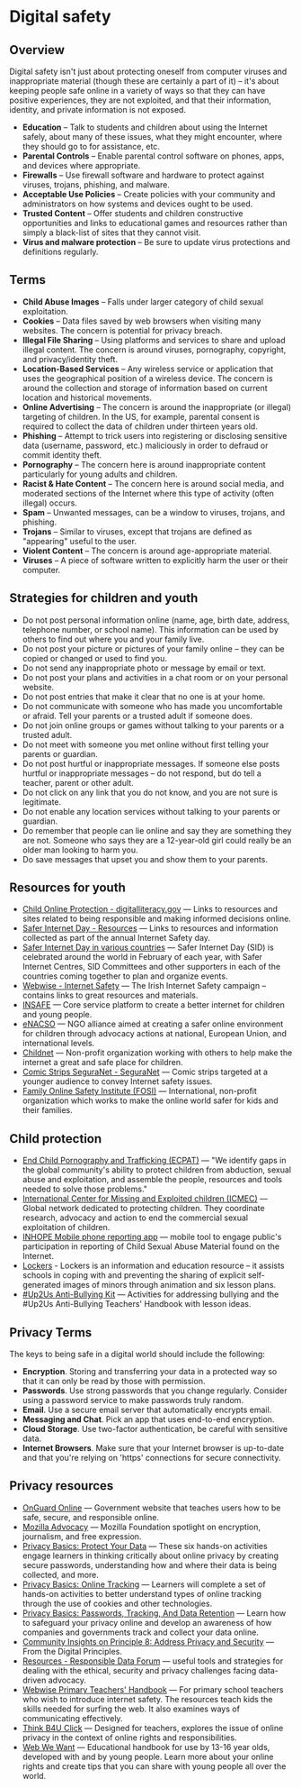 # Digital safety



## Overview

Digital safety isn't just about protecting oneself from computer viruses and inappropriate material (though these are certainly a part of it) – it's about keeping people safe online in a variety of ways so that they can have positive experiences, they are not exploited, and that their information, identity, and private information is not exposed.

- **Education** – Talk to students and children about using the Internet safely, about many of these issues, what they might encounter, where they should go to for assistance, etc.
- **Parental Controls** – Enable parental control software on phones, apps, and devices where appropriate.
- **Firewalls** – Use firewall software and hardware to protect against viruses, trojans, phishing, and malware.
- **Acceptable Use Policies** – Create policies with your community and administrators on how systems and devices ought to be used.
- **Trusted Content** – Offer students and children constructive opportunities and links to educational games and resources rather than simply a black-list of sites that they cannot visit.
- **Virus and malware protection** – Be sure to update virus protections and definitions regularly.



## Terms

- **Child Abuse Images** – Falls under larger category of child sexual exploitation.
- **Cookies** – Data files saved by web browsers when visiting many websites. The concern is potential for privacy breach.
- **Illegal File Sharing** – Using platforms and services to share and upload illegal content. The concern is around viruses, pornography, copyright, and privacy/identity theft.
- **Location-Based Services** – Any wireless service or application that uses the geographical position of a wireless device. The concern is around the collection and storage of information based on current location and historical movements.
- **Online Advertising** – The concern is around the inappropriate (or illegal) targeting of children. In the US, for example, parental consent is required to collect the data of children under thirteen years old.
- **Phishing** – Attempt to trick users into registering or disclosing sensitive data (username, password, etc.) maliciously in order to defraud or commit identity theft.
- **Pornography** – The concern here is around inappropriate content particularly for young adults and children.
- **Racist & Hate Content** – The concern here is around social media, and moderated sections of the Internet where this type of activity (often illegal) occurs.
- **Spam** – Unwanted messages, can be a window to viruses, trojans, and phishing.
- **Trojans** – Similar to viruses, except that trojans are defined as "appearing" useful to the user.
- **Violent Content** – The concern is around age-appropriate material.
- **Viruses** – A piece of software written to explicitly harm the user or their computer.



## Strategies for children and youth

- Do not post personal information online (name, age, birth date, address, telephone number, or school name). This information can be used by others to find out where you and your family live.
- Do not post your picture or pictures of your family online – they can be copied or changed or used to find you.
- Do not send any inappropriate photo or message by email or text.
- Do not post your plans and activities in a chat room or on your personal website.
- Do not post entries that make it clear that no one is at your home.
- Do not communicate with someone who has made you uncomfortable or afraid. Tell your parents or a trusted adult if someone does.
- Do not join online groups or games without talking to your parents or a trusted adult.
- Do not meet with someone you met online without first telling your parents or guardian.
- Do not post hurtful or inappropriate messages. If someone else posts hurtful or inappropriate messages – do not respond, but do tell a teacher, parent or other adult.
- Do not click on any link that you do not know, and you are not sure is legitimate.
- Do not enable any location services without talking to your parents or guardian.
- Do remember that people can lie online and say they are something they are not. Someone who says they are a 12-year-old girl could really be an older man looking to harm you.
- Do save messages that upset you and show them to your parents.



## Resources for youth

- [Child Online Protection - digitalliteracy.gov](http://www.digitalliteracy.gov/taxonomy/term/93) — Links to resources and sites related to being responsible and making informed decisions online.
- [Safer Internet Day - Resources](https://www.saferinternetday.org/web/sid/resources/gallery) — Links to resources and information collected as part of the annual Internet Safety day.
- [Safer Internet Day in various countries](https://www.saferinternetday.org/web/sid/country) — Safer Internet Day (SID) is celebrated around the world in February of each year, with Safer Internet Centres, SID Committees and other supporters in each of the countries coming together to plan and organize events.
- [Webwise - Internet Safety](http://www.webwise.ie/) — The Irish Internet Safety campaign – contains links to great resources and materials.
- [INSAFE](http://www.saferinternet.org/) — Core service platform to create a better internet for children and young people.
- [eNACSO](http://www.enacso.eu/) — NGO alliance aimed at creating a safer online environment for children through advocacy actions at national, European Union, and international levels.
- [Childnet](http://www.childnet-int.org/) — Non-profit organization working with others to help make the internet a great and safe place for children.
- [Comic Strips SeguraNet - SeguraNet](http://www.seguranet.pt/en/comic-strips-seguranet) — Comic strips targeted at a younger audience to convey Internet safety issues.
- [Family Online Safety Institute (FOSI)](http://www.fosi.org/) — International, non-profit organization which works to make the online world safer for kids and their families.



## Child protection

- [End Child Pornography and Trafficking (ECPAT)](http://www.ecpat.org/) — "We identify gaps in the global community's ability to protect children from abduction, sexual abuse and exploitation, and assemble the people, resources and tools needed to solve those problems."
- [International Center for Missing and Exploited children (ICMEC)](http://www.icmec.org/) — Global network dedicated to protecting children. They coordinate research, advocacy and action to end the commercial sexual exploitation of children.
- [INHOPE Mobile phone reporting app](http://www.inhope.org/tns/resources/INHOPE_mobile.aspx) — mobile tool to engage public's participation in reporting of Child Sexual Abuse Material found on the Internet.
- [Lockers](http://www.webwise.ie/lockers/) - Lockers is an information and education resource – it assists schools in coping with and preventing the sharing of explicit self-generated images of minors through animation and six lesson plans.
- [#Up2Us Anti-Bullying Kit](http://www.webwise.ie/2014/teachers/get-the-sid2014-anti-bullying-kit-3/) — Activities for addressing bullying and the #Up2Us Anti-Bullying Teachers' Handbook with lesson ideas.



## Privacy Terms

The keys to being safe in a digital world should include the following:

- **Encryption**. Storing and transferring your data in a protected way so that it can only be read by those with permission.
- **Passwords**. Use strong passwords that you change regularly. Consider using a password service to make passwords truly random.
- **Email**. Use a secure email server that automatically encrypts email.
- **Messaging and Chat**. Pick an app that uses end-to-end encryption.
- **Cloud Storage**. Use two-factor authentication, be careful with sensitive data.
- **Internet Browsers**. Make sure that your Internet browser is up-to-date and that you're relying on 'https' connections for secure connectivity.



## Privacy resources

- [OnGuard Online](http://www.onguardonline.gov/) — Government website that teaches users how to be safe, secure, and responsible online.
- [Mozilla Advocacy](https://advocacy.mozilla.org/encrypt/social/3) — Mozilla Foundation spotlight on encryption, journalism, and free expression.
- [Privacy Basics: Protect Your Data](https://teach.mozilla.org/activities/protect-your-data/) — These six hands-on activities engage learners in thinking critically about online privacy by creating secure passwords, understanding how and where their data is being collected, and more.
- [Privacy Basics: Online Tracking](https://d157rqmxrxj6ey.cloudfront.net/mozstacy/21938/) — Learners will complete a set of hands-on activities to better understand types of online tracking through the use of cookies and other technologies.
- [Privacy Basics: Passwords, Tracking, And Data Retention](https://teach.mozilla.org/activities/privacy-basics/) — Learn how to safeguard your privacy online and develop an awareness of how companies and governments track and collect your data online.
- [Community Insights on Principle 8: Address Privacy and Security](http://digitalprinciples.org/community-insights-on-principle-8-address-privacy-and-security/) — From the Digital Principles.
- [Resources - Responsible Data Forum](https://responsibledata.io/category/resources/) — useful tools and strategies for dealing with the ethical, security and privacy challenges facing data-driven advocacy.
- [Webwise Primary Teachers' Handbook](http://www.webwise.ie/2014/teachers/webwiseprimaryprogramme/) — For primary school teachers who wish to introduce internet safety. The resources teach kids the skills needed for surfing the web. It also examines ways of communicating effectively.
- [Think B4U Click](http://www.webwise.ie/2014/teachers/thinkb4uclick-2/) — Designed for teachers, explores the issue of online privacy in the context of online rights and responsibilities.
- [Web We Want](http://www.webwise.ie/2014/teachers/web-we-want-2/) — Educational handbook for use by 13-16 year olds, developed with and by young people. Learn more about your online rights and create tips that you can share with young people all over the world.


